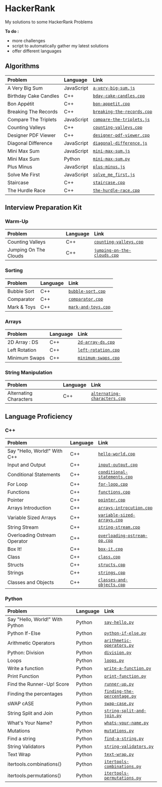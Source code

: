 # HackerRank

My solutions to some HackerRank Problems


**To do :**

* more challenges
* script to automatically gather my latest solutions
* offer different languages



## Algorithms


| Problem        | Language           | Link  |
| :------------- |:-------------| :-----|
| A Very Big Sum | JavaScript | [`a-very-big-sum.js`](../master/Algorithms/A%20Very%20Big%20Sum/a-very-big-sum.js) |
| Birthday Cake Candles | C++ |   [`bday-cake-candles.cpp`](../master/Algorithms/Birthday%20Cake%20Candles/bday-cake-candles.cpp) |
| Bon Appétit | C++ | [`bon-appetit.cpp`](../master/Algorithms/Bon%20App%C3%A9tit/bon-appetit.cpp) |
| Breaking The Records | C++ | [`breaking-the-records.cpp`](../master/Algorithms/Breaking%20The%20Records/breaking-the-records.cpp) |
| Compare The Triplets | JavaScript | [`compare-the-triplets.js`](../master/Algorithms/Compare%20The%20Triplets/compare-the-triplets.js) |
| Counting Valleys | C++ | [`counting-valleys.cpp`](../master/Algorithms/Counting%20Valleys/counting-valleys.cpp) |
| Designer PDF Viewer | C++ | [`designer-pdf-viewer.cpp`](../master/Algorithms/Designer%20PDF%20Viewer/designer-pdf-viewer.cpp) |
| Diagonal Difference | JavaScript | [`diagonal-difference.js`](../master/Algorithms/Diagonal%20Difference/diagonal-difference.js) |
| Mini Max Sum | JavaScript | [`mini-max-sum.js`](../master/Algorithms/Mini%20Max%20Sum/mini-max-sum.js) |
| Mini Max Sum | Python | [`mini-max-sum.py`](../master/Algorithms/Mini%20Max%20Sum/mini-max-sum.py) |
| Plus Minus | JavaScript | [`plus-minus.js`](../master/Algorithms/Plus%20Minus) |
| Solve Me First | JavaScript | [`solve_me_first.js`](../master/Algorithms/Solve%20Me%20First/solve_me_first.js) |
| Staircase | C++ | [`staircase.cpp`](../master/Algorithms/Staircase/staircase.cpp) |
| The Hurdle Race | C++ | [`the-hurdle-race.cpp`](../master/Algorithms/The%20Hurdle%20Race/the-hurdle-race.cpp) |


## Interview Preparation Kit

### Warm-Up

| Problem        | Language           | Link  |
| :------------- |:-------------| :-----|
| Counting Valleys | C++ | [`counting-valleys.cpp`](../master/Interview%20Preparation%20Kit/Warm-Up/counting-valleys.cpp) |
| Jumping On The Clouds | C++ | [`jumping-on-the-clouds.cpp`](../master/Interview%20Preparation%20Kit/Warm-Up/jumping-on-the-clouds.cpp) |

### Sorting

| Problem        | Language           | Link  |
| :------------- |:-------------| :-----|
| Bubble Sort | C++ | [`bubble-sort.cpp`](../master/Interview%20Preparation%20Kit/Sorting/bubble-sort.cpp) |
| Comparator | C++ | [`comparator.cpp`](../master/Interview%20Preparation%20Kit/Sorting/comparator.cpp) |
| Mark & Toys | C++ | [`mark-and-toys.cpp`](../master/Interview%20Preparation%20Kit/Sorting/mark-and-toys.cpp) |

### Arrays
| Problem        | Language           | Link  |
| :------------- |:-------------| :-----|
| 2D Array : DS | C++ | [`2d-array-ds.cpp`](../master/Interview%20Preparation%20Kit/Arrays/2d-array-ds.cpp) |
| Left Rotation | C++ | [`left-rotation.cpp`](../master/Interview%20Preparation%20Kit/Arrays/left-rotation.cpp) |
| Minimum Swaps | C++ | [`minimum-swaps.cpp`](../master/Interview%20Preparation%20Kit/Arrays/minimum-swaps.cpp) |

### String Manipulation
| Problem        | Language           | Link  |
| :------------- |:-------------| :-----|
| Alternating Characters | C++ | [`alternating-characters.cpp`](../master/Interview%20Preparation%20Kit/String%20Manipulation/alternating-characters.cpp) ||

## Language Proficiency

### C++

| Problem        | Language           | Link  |
| :------------- |:-------------| :-----|
| Say "Hello, World!" With C++ | C++ | [`hello-world.cpp`](../master/Language%20Proficiency/C%2B%2B/hello-world.cpp) |
| Input and Output | C++ | [`input-output.cpp`](../master/Language%20Proficiency/C%2B%2B/input-output.cpp) |
| Conditional Statements | C++ | [`conditional-statements.cpp`](../master/Language%20Proficiency/C%2B%2B/conditional-statements.cpp) |
| For Loop | C++ | [`for-loop.cpp`](../master/Language%20Proficiency/C%2B%2B/for-loop.cpp) |
| Functions | C++ | [`functions.cpp`](../master/Language%20Proficiency/C%2B%2B/functions.cpp) |
| Pointer | C++ | [`pointer.cpp`](../master/Language%20Proficiency/C%2B%2B/pointer.cpp) |
| Arrays Introduction | C++ | [`arrays-introcution.cpp`](../master/Language%20Proficiency/C%2B%2B/arrays-introcution.cpp) |
| Variable Sized Arrays | C++ | [`variable-sized-arrays.cpp`](../master/Language%20Proficiency/C%2B%2B/variable-sized-arrays.cpp) |
| String Stream | C++ | [`string-stream.cpp`](../master/Language%20Proficiency/C%2B%2B/string-stream.cpp) |
| Overloading Ostream Operator | C++ | [`overloading-ostream-op.cpp`](../master/Language%20Proficiency/C%2B%2B/overloading-ostream-op.cpp) |
| Box It! | C++ | [`box-it.cpp`](../master/Language%20Proficiency/C%2B%2B/box-it.cpp) |
| Class | C++ | [`class.cpp`](../master/Language%20Proficiency/C%2B%2B/class.cpp) |
| Structs | C++ | [`structs.cpp`](../master/Language%20Proficiency/C%2B%2B/structs.cpp) |
| Strings | C++ | [`strings.cpp`](../master/Language%20Proficiency/C%2B%2B/strings.cpp) |
| Classes and Objects | C++ | [`classes-and-objects.cpp`](../master/Language%20Proficiency/C%2B%2B/classes-and-objects.cpp) |

### Python

| Problem        | Language           | Link  |
| :------------- |:-------------| :-----|
| Say "Hello, World!" With Python | Python | [`say-hello.py`](../master/Language%20Proficiency/Python/say-hello.py) |
| Python If-Else | Python | [`python-if-else.py`](../master/Language%20Proficiency/Python/python-if-else.py) |
| Arithmetic Operators | Python | [`arithmetic-operators.py`](../master/Language%20Proficiency/Python/arithmetic-operators.py) |
| Python: Division | Python | [`division.py`](../master/Language%20Proficiency/Python/division.py) |
| Loops | Python | [`loops.py`](../master/Language%20Proficiency/Python/loops.py) |
| Write a function | Python | [`write-a-function.py`](../master/Language%20Proficiency/Python/write-a-function.py) |
| Print Function | Python | [`print-function.py`](../master/Language%20Proficiency/Python/print-function.py) |
| Find the Runner-Up! Score | Python | [`runner-up.py`](../master/Language%20Proficiency/Python/runner-up.py) |
| Finding the percentages | Python | [`finding-the-percentage.py`](../master/Language%20Proficiency/Python/finding-the-percentage.py) |
| sWAP cASE | Python | [`swap-case.py`](../master/Language%20Proficiency/Python/swap-case.py) |
| String Split and Join | Python | [`string-split-and-join.py`](../master/Language%20Proficiency/Python/string-split-and-join.py) |
| What's Your Name? | Python | [`whats-your-name.py`](../master/Language%20Proficiency/Python/whats-your-name.py) |
| Mutations | Python | [`mutations.py`](../master/Language%20Proficiency/Python/mutations.py) |
| Find a string | Python | [`find-a-string.py`](../master/Language%20Proficiency/Python/find-a-string.py) |
| String Validators | Python | [`string-validators.py`](../master/Language%20Proficiency/Python/string-validators.py) |
| Text Wrap | Python | [`text-wrap.py`](../master/Language%20Proficiency/Python/text-wrap.py) |
| itertools.combinations() | Python | [`itertools-combinations.py`](../master/Language%20Proficiency/Python/itertools-combinations.py) |
| itertools.permutations() | Python | [`itertools-permutations.py`](../master/Language%20Proficiency/Python/itertools-permutations.py) |




